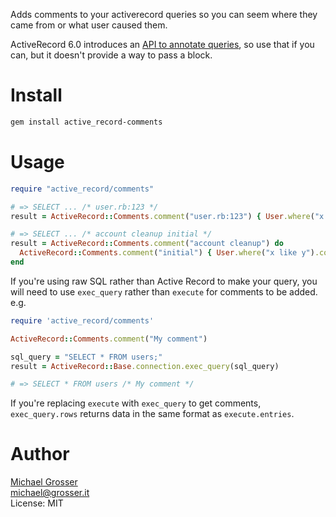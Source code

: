 Adds comments to your activerecord queries so you can seem where they came from or what user caused them.

ActiveRecord 6.0 introduces an [API to annotate queries](https://api.rubyonrails.org/classes/ActiveRecord/QueryMethods.html#method-i-annotate),
so use that if you can,
but it doesn't provide a way to pass a block.

Install
=======

```bash
gem install active_record-comments
```

Usage
=====

```ruby
require "active_record/comments"

# => SELECT ... /* user.rb:123 */
result = ActiveRecord::Comments.comment("user.rb:123") { User.where("x like y").count }

# => SELECT ... /* account cleanup initial */
result = ActiveRecord::Comments.comment("account cleanup") do
  ActiveRecord::Comments.comment("initial") { User.where("x like y").count }
end
```
If you're using raw SQL rather than Active Record to make your query, you will need to use `exec_query` rather than `execute` for comments to be added. e.g.
```ruby
require 'active_record/comments'

ActiveRecord::Comments.comment("My comment")

sql_query = "SELECT * FROM users;"
result = ActiveRecord::Base.connection.exec_query(sql_query)

# => SELECT * FROM users /* My comment */
```

If you're replacing `execute` with `exec_query` to get comments, `exec_query.rows` returns data in the same format as `execute.entries`.

Author
======
[Michael Grosser](https://grosser.it)<br/>
michael@grosser.it<br/>
License: MIT<br/>
